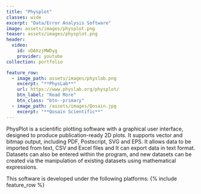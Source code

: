 ```yaml
---
title: "Physplot"
classes: wide
excerpt: "Data/Error Analysis Software"
image: assets/images/physplot.png
teaser: assets/images/physplot.png
header:
  video:
    id: vDAXzjMWDyg
    provider: youtube
collection: portfolio

feature_row:
  - image_path: assets/images/physlab.png
    excerpt: "**PhysLab**"
    url: https://www.physlab.org/physplot/
    btn_label: "Read More"
    btn_class: "btn--primary"
  - image_path: /assets/images/Qosain.jpg
    excerpt: "**Qosain Scientific**"
---
```


PhysPlot is a scientific plotting software with a graphical user interface, designed to produce publication-ready 2D plots. It supports vector and bitmap output, including PDF, Postscript, SVG and EPS. It allows data to be imported from text, CSV and Excel files and It can export data in text format. Datasets can also be entered within the program, and new datasets can be created via the manipulation of existing datasets using mathematical expressions.

This software is developed under the following platforms:
{% include feature_row %}

